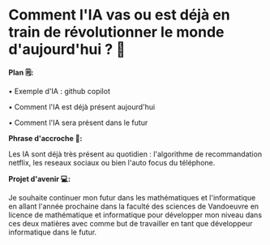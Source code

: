 # **Comment l'IA vas ou est déjà en train de révolutionner le monde d'aujourd'hui ? 🤖**

**Plan 🗒:**

• Exemple d'IA : github copilot 

• Comment l'IA est déjà présent aujourd'hui

• Comment l'IA sera présent dans le futur

**Phrase d'accroche 🚀:**

Les IA sont déjà très présent au quotidien : l'algorithme de recommandation netflix, les reseaux sociaux ou bien l'auto focus du téléphone.

**Projet d'avenir 💻:**

Je souhaite continuer mon futur dans les mathématiques et l&#39;informatique en allant l&#39;année prochaine dans la faculté des sciences de Vandoeuvre en licence de mathématique et informatique pour développer mon niveau dans ces deux matières avec comme but de travailler en tant que développeur informatique dans le futur.
